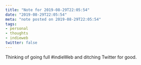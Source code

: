 ```yaml
---
title: "Note for 2019-08-29T22:05:54"
date: "2019-08-29T22:05:54"
meta: "note posted on 2019-08-29T22:05:54"
tags:
- personal
- thoughts
- indieweb
twitter: false
---
```

Thinking of going full #indieWeb and ditching Twitter for good.
